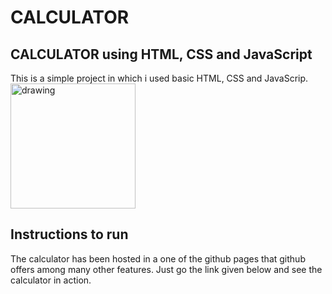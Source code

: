 # CALCULATOR

## CALCULATOR using HTML, CSS and JavaScript 

This is a simple project in which i used basic HTML, CSS and JavaScrip. 
<img src="https://user-images.githubusercontent.com/72698501/171469593-7350d69d-d84e-49b5-8538-a0c9d0df1c3f.png" alt="drawing" width="200"/>



## Instructions to run
The calculator has been hosted in a one of the github pages that github offers among many other features. Just go the link given below and see the calculator in action.

